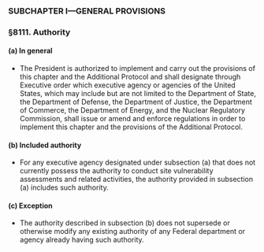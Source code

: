 ### SUBCHAPTER I—GENERAL PROVISIONS

### §8111. Authority
#### (a) In general
* The President is authorized to implement and carry out the provisions of this chapter and the Additional Protocol and shall designate through Executive order which executive agency or agencies of the United States, which may include but are not limited to the Department of State, the Department of Defense, the Department of Justice, the Department of Commerce, the Department of Energy, and the Nuclear Regulatory Commission, shall issue or amend and enforce regulations in order to implement this chapter and the provisions of the Additional Protocol.

#### (b) Included authority
* For any executive agency designated under subsection (a) that does not currently possess the authority to conduct site vulnerability assessments and related activities, the authority provided in subsection (a) includes such authority.

#### (c) Exception
* The authority described in subsection (b) does not supersede or otherwise modify any existing authority of any Federal department or agency already having such authority.